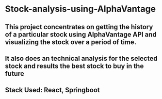 # Stock-analysis-using-AlphaVantage

## This project concentrates on getting the history of a particular stock using AlphaVantage API and visualizing the     stock over a period of time.
## It also does an technical analysis for the selected stock and results the best stock to buy in the future

## Stack Used: React, Springboot

